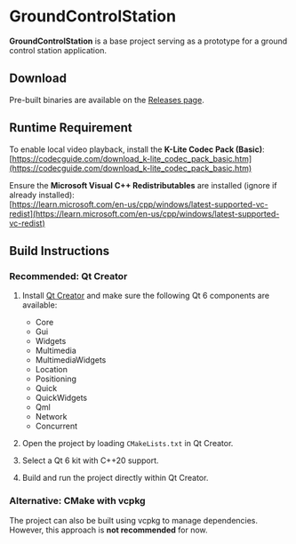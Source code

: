 # GroundControlStation

**GroundControlStation** is a base project serving as a prototype for a ground control station application.

## Download

Pre-built binaries are available on the [Releases page](https://github.com/Meherzad-C/GroundControlStation/releases).

## Runtime Requirement

To enable local video playback, install the **K-Lite Codec Pack (Basic)**:  
[https://codecguide.com/download_k-lite_codec_pack_basic.htm](https://codecguide.com/download_k-lite_codec_pack_basic.htm)

Ensure the **Microsoft Visual C++ Redistributables** are installed (ignore if already installed):  
[https://learn.microsoft.com/en-us/cpp/windows/latest-supported-vc-redist](https://learn.microsoft.com/en-us/cpp/windows/latest-supported-vc-redist)

## Build Instructions

### Recommended: Qt Creator

1. Install [Qt Creator](https://www.qt.io/download) and make sure the following Qt 6 components are available:
   - Core  
   - Gui  
   - Widgets  
   - Multimedia  
   - MultimediaWidgets  
   - Location  
   - Positioning  
   - Quick  
   - QuickWidgets  
   - Qml  
   - Network  
   - Concurrent  

2. Open the project by loading `CMakeLists.txt` in Qt Creator.

3. Select a Qt 6 kit with C++20 support.

4. Build and run the project directly within Qt Creator.

### Alternative: CMake with vcpkg

The project can also be built using vcpkg to manage dependencies.  
However, this approach is **not recommended** for now.